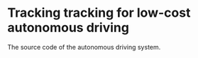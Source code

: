 # Tracking tracking for low-cost autonomous driving 
The source code of the autonomous driving system.
